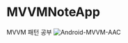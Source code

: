 # MVVMNoteApp
MVVM 패턴 공부
![Android-MVVM-AAC](https://user-images.githubusercontent.com/50611236/150298820-e46a920e-57ed-4d3a-96d5-52b97976039f.png)

